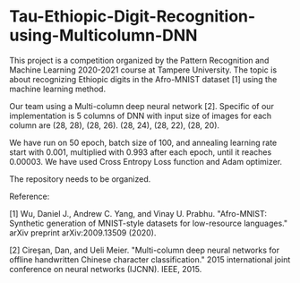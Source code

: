 # Tau-Ethiopic-Digit-Recognition-using-Multicolumn-DNN
This project is a competition organized by the Pattern Recognition and Machine Learning 2020-2021 course at Tampere University. The topic is about recognizing Ethiopic digits in the Afro-MNIST dataset [1] using the machine learning method.

Our team using a Multi-column deep neural network [2]. Specific of our implementation is 5 columns of DNN with input size of images for each column are (28, 28), (28, 26). (28, 24), (28, 22), (28, 20). 

We have run on 50 epoch, batch size of 100, and annealing learning rate start with 0.001, multiplied with 0.993 after each epoch, until it reaches 0.00003. 
We have used Cross Entropy Loss function and Adam optimizer.

The repository needs to be organized.

Reference: 

[1] Wu, Daniel J., Andrew C. Yang, and Vinay U. Prabhu. "Afro-MNIST: Synthetic generation of MNIST-style datasets for low-resource languages." arXiv preprint arXiv:2009.13509 (2020).

[2] Cireşan, Dan, and Ueli Meier. "Multi-column deep neural networks for offline handwritten Chinese character classification." 2015 international joint conference on neural networks (IJCNN). IEEE, 2015.
